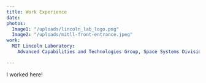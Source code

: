 ```yaml
---
title: Work Experience
date: 
photos:
  Image1: "/uploads/lincoln_lab_logo.png"
  Image2: "/uploads/mitll-front-entrance.jpeg"
work:
  MIT Lincoln Laboratory:
    Advanced Capabilities and Technologies Group, Space Systems Division: 2016-2020

---
```

I worked here!